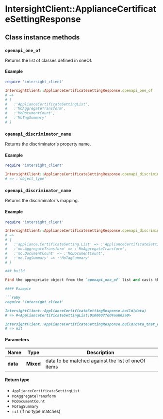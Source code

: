 # IntersightClient::ApplianceCertificateSettingResponse

## Class instance methods

### `openapi_one_of`

Returns the list of classes defined in oneOf.

#### Example

```ruby
require 'intersight_client'

IntersightClient::ApplianceCertificateSettingResponse.openapi_one_of
# =>
# [
#   :'ApplianceCertificateSettingList',
#   :'MoAggregateTransform',
#   :'MoDocumentCount',
#   :'MoTagSummary'
# ]
```

### `openapi_discriminator_name`

Returns the discriminator's property name.

#### Example

```ruby
require 'intersight_client'

IntersightClient::ApplianceCertificateSettingResponse.openapi_discriminator_name
# => :'object_type'
```

### `openapi_discriminator_name`

Returns the discriminator's mapping.

#### Example

```ruby
require 'intersight_client'

IntersightClient::ApplianceCertificateSettingResponse.openapi_discriminator_mapping
# =>
# {
#   :'appliance.CertificateSetting.List' => :'ApplianceCertificateSettingList',
#   :'mo.AggregateTransform' => :'MoAggregateTransform',
#   :'mo.DocumentCount' => :'MoDocumentCount',
#   :'mo.TagSummary' => :'MoTagSummary'
# }

### build

Find the appropriate object from the `openapi_one_of` list and casts the data into it.

#### Example

```ruby
require 'intersight_client'

IntersightClient::ApplianceCertificateSettingResponse.build(data)
# => #<ApplianceCertificateSettingList:0x00007fdd4aab02a0>

IntersightClient::ApplianceCertificateSettingResponse.build(data_that_doesnt_match)
# => nil
```

#### Parameters

| Name | Type | Description |
| ---- | ---- | ----------- |
| **data** | **Mixed** | data to be matched against the list of oneOf items |

#### Return type

- `ApplianceCertificateSettingList`
- `MoAggregateTransform`
- `MoDocumentCount`
- `MoTagSummary`
- `nil` (if no type matches)

